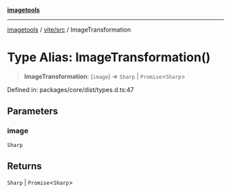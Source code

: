 [**imagetools**](../../../README.md)

***

[imagetools](../../../modules.md) / [vite/src](../README.md) / ImageTransformation

# Type Alias: ImageTransformation()

> **ImageTransformation**: (`image`) => `Sharp` \| `Promise`\<`Sharp`\>

Defined in: packages/core/dist/types.d.ts:47

## Parameters

### image

`Sharp`

## Returns

`Sharp` \| `Promise`\<`Sharp`\>
